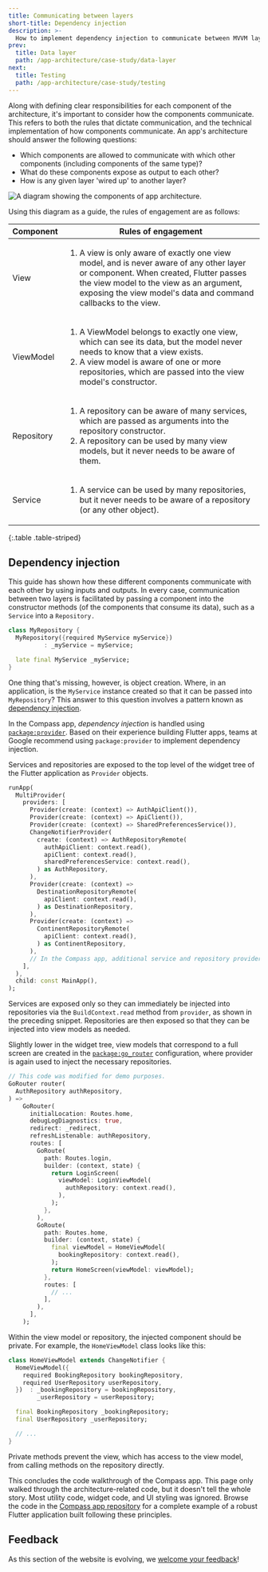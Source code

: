 ```yaml
---
title: Communicating between layers
short-title: Dependency injection
description: >-
  How to implement dependency injection to communicate between MVVM layers.
prev:
  title: Data layer
  path: /app-architecture/case-study/data-layer
next:
  title: Testing
  path: /app-architecture/case-study/testing
---
```


Along with defining clear responsibilities for each component of the architecture,
it's important to consider how the components communicate.
This refers to both the rules that dictate communication,
and the technical implementation of how components communicate.
An app's architecture should answer the following questions:

* Which components are allowed to communicate with which other components
  (including components of the same type)?
* What do these components expose as output to each other?
* How is any given layer 'wired up' to another layer?

![A diagram showing the components of app architecture.](/assets/images/docs/app-architecture/guide/feature-architecture-simplified.png)

Using this diagram as a guide, the rules of engagement are as follows:

| Component  | Rules of engagement                                                                                                                                                                                                                                               |
|------------|-------------------------------------------------------------------------------------------------------------------------------------------------------------------------------------------------------------------------------------------------------------------|
| View       | <ol><li> A view is only aware of exactly one view model, and is never aware of any other layer or component. When created, Flutter passes the view model to the view as an argument, exposing the view model's data and command callbacks to the view. </li></ul> |
| ViewModel  | <ol><li>A ViewModel belongs to exactly one view, which can see its data, but the model never needs to know that a view exists.</li><li>A view model is aware of one or more repositories, which are passed into the view model's constructor.</li></ul>           |
| Repository | <ol><li>A repository can be aware of many services, which are passed as arguments into the repository constructor.</li><li>A repository can be used by many view models, but it never needs to be aware of them.</li></ol>                                        |
| Service    | <ol><li>A service can be used by many repositories, but it never needs to be aware of a repository (or any other object).</li></ol>                                                                                                                               |

{:.table .table-striped}

## Dependency injection

This guide has shown how these different components communicate
with each other by using inputs and outputs.
In every case, communication between two layers is facilitated by passing
a component into the constructor methods (of the components that
consume its data), such as a `Service` into a `Repository.`

```dart
class MyRepository {
  MyRepository({required MyService myService})
          : _myService = myService;

  late final MyService _myService;
}
```

One thing that's missing, however, is object creation. Where,
in an application, is the `MyService` instance created so that it can be
passed into `MyRepository`?
This answer to this question involves a
pattern known as [dependency injection][].

In the Compass app, *dependency injection* is handled using
[`package:provider`][]. Based on their experience building Flutter apps,
teams at Google recommend using `package:provider` to implement
dependency injection.

Services and repositories are exposed to the top level of the widget tree of
the Flutter application as `Provider` objects.

```dart title=dependencies.dart
runApp(
  MultiProvider(
    providers: [
      Provider(create: (context) => AuthApiClient()),
      Provider(create: (context) => ApiClient()),
      Provider(create: (context) => SharedPreferencesService()),
      ChangeNotifierProvider(
        create: (context) => AuthRepositoryRemote(
          authApiClient: context.read(),
          apiClient: context.read(),
          sharedPreferencesService: context.read(),
        ) as AuthRepository,
      ),
      Provider(create: (context) =>
        DestinationRepositoryRemote(
          apiClient: context.read(),
        ) as DestinationRepository,
      ),
      Provider(create: (context) =>
        ContinentRepositoryRemote(
          apiClient: context.read(),
        ) as ContinentRepository,
      ),
      // In the Compass app, additional service and repository providers live here.
    ],
  ),
  child: const MainApp(),
);
```

Services are exposed only so they can immediately be
injected into repositories via the `BuildContext.read` method from `provider`,
as shown in the preceding snippet.
Repositories are then exposed so that they can be
injected into view models as needed.

Slightly lower in the widget tree, view models that correspond to
a full screen are created in the [`package:go_router`][] configuration,
where provider is again used to inject the necessary repositories.

```dart title=router.dart
// This code was modified for demo purposes.
GoRouter router(
  AuthRepository authRepository,
) =>
    GoRouter(
      initialLocation: Routes.home,
      debugLogDiagnostics: true,
      redirect: _redirect,
      refreshListenable: authRepository,
      routes: [
        GoRoute(
          path: Routes.login,
          builder: (context, state) {
            return LoginScreen(
              viewModel: LoginViewModel(
                authRepository: context.read(),
              ),
            );
          },
        ),
        GoRoute(
          path: Routes.home,
          builder: (context, state) {
            final viewModel = HomeViewModel(
              bookingRepository: context.read(),
            );
            return HomeScreen(viewModel: viewModel);
          },
          routes: [
            // ...
          ],
        ),
      ],
    );
```

Within the view model or repository, the injected component should be private.
For example, the `HomeViewModel` class looks like this:

```dart title=home_viewmodel.dart
class HomeViewModel extends ChangeNotifier {
  HomeViewModel({
    required BookingRepository bookingRepository,
    required UserRepository userRepository,
  })  : _bookingRepository = bookingRepository,
        _userRepository = userRepository;

  final BookingRepository _bookingRepository;
  final UserRepository _userRepository;

  // ...
}
```

Private methods prevent the view, which has access to the view model, from
calling methods on the repository directly.

This concludes the code walkthrough of the Compass app. This page only walked
through the architecture-related code, but it doesn't tell the whole story. Most
utility code, widget code, and UI styling was ignored. Browse the code in
the [Compass app repository][] for a complete
example of a robust Flutter application built following these principles.

[`package:provider`]: {{site.pub-pkg}}/provider
[`package:go_router`]: {{site.pub-pkg}}/go_router
[Compass app repository]: https://github.com/flutter/samples/tree/main/compass_app
[dependency injection]: https://en.wikipedia.org/wiki/Dependency_injection

## Feedback

As this section of the website is evolving,
we [welcome your feedback][]!

[welcome your feedback]: https://google.qualtrics.com/jfe/form/SV_4T0XuR9Ts29acw6?page="case-study/dependency-injection"
